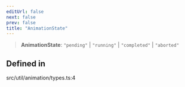```yaml
---
editUrl: false
next: false
prev: false
title: "AnimationState"
---
```


> **AnimationState**: `"pending"` \| `"running"` \| `"completed"` \| `"aborted"`

## Defined in

src/util/animation/types.ts:4

